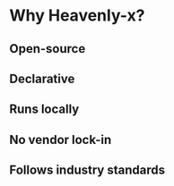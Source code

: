 # Why Heavenly-x?

## Open-source
## Declarative
## Runs locally
## No vendor lock-in
## Follows industry standards
